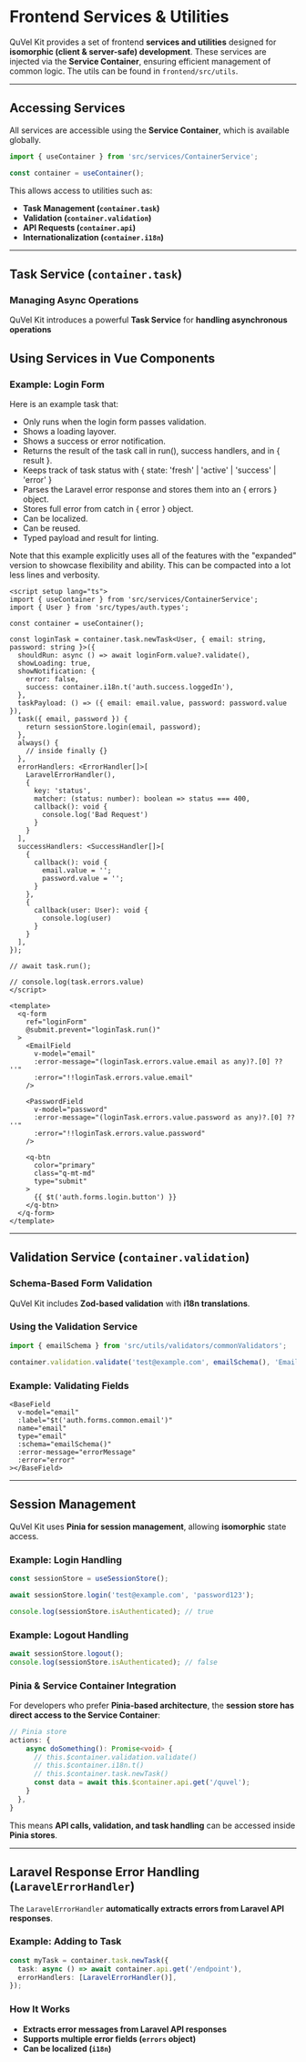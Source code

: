 # Frontend Services & Utilities

QuVel Kit provides a set of frontend **services and utilities** designed for **isomorphic (client & server-safe) development**. These services are injected via the **Service Container**, ensuring efficient management of common logic. The utils can be found in `frontend/src/utils`.

---

## **Accessing Services**

All services are accessible using the **Service Container**, which is available globally.

```ts
import { useContainer } from 'src/services/ContainerService';

const container = useContainer();
```

This allows access to utilities such as:

- **Task Management (`container.task`)**
- **Validation (`container.validation`)**
- **API Requests (`container.api`)**
- **Internationalization (`container.i18n`)**

---

## **Task Service (`container.task`)**

### **Managing Async Operations**

QuVel Kit introduces a powerful **Task Service** for **handling asynchronous operations**

## **Using Services in Vue Components**

### **Example: Login Form**

Here is an example task that:

- Only runs when the login form passes validation.
- Shows a loading layover.
- Shows a success or error notification.
- Returns the result of the task call in run(), success handlers, and in { result }.
- Keeps track of task status with { state: 'fresh' | 'active' | 'success' | 'error' }
- Parses the Laravel error response and stores them into an { errors } object.
- Stores full error from catch in { error } object.
- Can be localized.
- Can be reused.
- Typed payload and result for linting.

Note that this example explicitly uses all of the features with the "expanded" version to showcase
flexibility and ability. This can be compacted into a lot less lines and verbosity.

```vue
<script setup lang="ts">
import { useContainer } from 'src/services/ContainerService';
import { User } from 'src/types/auth.types';

const container = useContainer();

const loginTask = container.task.newTask<User, { email: string, password: string }>({
  shouldRun: async () => await loginForm.value?.validate(),
  showLoading: true,
  showNotification: {
    error: false,
    success: container.i18n.t('auth.success.loggedIn'),
  },
  taskPayload: () => ({ email: email.value, password: password.value }),
  task({ email, password }) {
    return sessionStore.login(email, password);
  },
  always() {
    // inside finally {}
  },
  errorHandlers: <ErrorHandler[]>[
    LaravelErrorHandler(),
    {
      key: 'status',
      matcher: (status: number): boolean => status === 400,
      callback(): void {
        console.log('Bad Request')
      }
    }
  ],
  successHandlers: <SuccessHandler[]>[
    {
      callback(): void {
        email.value = '';
        password.value = '';
      }
    },
    {
      callback(user: User): void {
        console.log(user)
      }
    }
  ],
});

// await task.run();

// console.log(task.errors.value)
</script>

<template>
  <q-form
    ref="loginForm"
    @submit.prevent="loginTask.run()"
  >
    <EmailField
      v-model="email"
      :error-message="(loginTask.errors.value.email as any)?.[0] ?? ''"
      :error="!!loginTask.errors.value.email"
    />

    <PasswordField
      v-model="password"
      :error-message="(loginTask.errors.value.password as any)?.[0] ?? ''"
      :error="!!loginTask.errors.value.password"
    />

    <q-btn
      color="primary"
      class="q-mt-md"
      type="submit"
    >
      {{ $t('auth.forms.login.button') }}
    </q-btn>
  </q-form>
</template>
```

---

## **Validation Service (`container.validation`)**

### **Schema-Based Form Validation**

QuVel Kit includes **Zod-based validation** with **i18n translations**.

### **Using the Validation Service**

```ts
import { emailSchema } from 'src/utils/validators/commonValidators';

container.validation.validate('test@example.com', emailSchema(), 'Email');
```

### **Example: Validating Fields**

```vue
<BaseField
  v-model="email"
  :label="$t('auth.forms.common.email')"
  name="email"
  type="email"
  :schema="emailSchema()"
  :error-message="errorMessage" 
  :error="error"
></BaseField>
```

---

## **Session Management**

QuVel Kit uses **Pinia for session management**, allowing **isomorphic** state access.

### **Example: Login Handling**

```ts
const sessionStore = useSessionStore();

await sessionStore.login('test@example.com', 'password123');

console.log(sessionStore.isAuthenticated); // true
```

### **Example: Logout Handling**

```ts
await sessionStore.logout();
console.log(sessionStore.isAuthenticated); // false
```

### **Pinia & Service Container Integration**

For developers who prefer **Pinia-based architecture**, the **session store has direct access to the Service Container**:

```ts
// Pinia store
actions: {
    async doSomething(): Promise<void> {
      // this.$container.validation.validate()
      // this.$container.i18n.t()
      // this.$container.task.newTask()
      const data = await this.$container.api.get('/quvel');
    }
  },
}
```

This means **API calls, validation, and task handling** can be accessed inside **Pinia stores**.

---

## **Laravel Response Error Handling (`LaravelErrorHandler`)**

The `LaravelErrorHandler` **automatically extracts errors from Laravel API responses**.

### **Example: Adding to Task**

```ts
const myTask = container.task.newTask({
  task: async () => await container.api.get('/endpoint'),
  errorHandlers: [LaravelErrorHandler()],
});
```

### **How It Works**

- **Extracts error messages from Laravel API responses**
- **Supports multiple error fields (`errors` object)**
- **Can be localized (`i18n`)**

